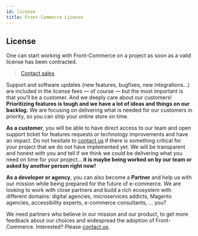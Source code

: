 ```yaml
---
id: license
title: Front-Commerce License
---
```


## License

One can start working with Front-Commerce on a project as soon as a valid
license has been contracted.

<blockquote class="center">
<a href="mailto:contact@front-commerce.com" class="link primary button">Contact sales</a>
</blockquote>

Support and software updates (new features, bugfixes, new integrations…) are
included in the license fees — of course — but the most important is that you’ll
be a customer. And we deeply care about our customers! **Prioritizing features
is tough and we have a lot of ideas and things on our backlog.** We are focusing
on delivering what is needed for our customers in priority, so you can ship your
online store on time.

**As a customer**, you will be able to have direct access to our team and open
support ticket for features requests or technology improvements and have an
impact. Do not hesitate to [contact us](mailto:contact@front-commerce.com) if
there is something critical for your project that we do not have implemented
yet. We will be transparent and honest with you and tell if we think we could be
delivering what you need on time for your project… **it is maybe being worked on
by our team or asked by another person right now!**

**As a developer or agency**, you can also become a **Partner** and help us with our
mission while being prepared for the future of e-commerce. We are
looking to work with close partners and build a rich ecosystem with different
domains: digital agencies, microservices addicts, Magento agencies, accessibility experts, e-commerce consultants, … you?

We need partners who believe in our mission and our product, to get more
feedback about our choices and widespread the adoption of Front-Commerce.
Interested? Please [contact us](mailto:contact@front-commerce.com).

